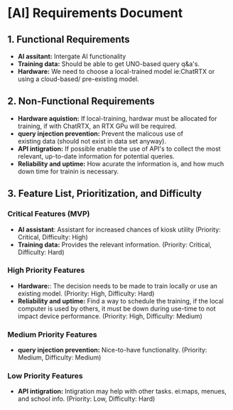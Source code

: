 # [AI] Requirements Document
## 1. Functional Requirements
- **AI assitant:** Intergate AI functionality
- **Training data:** Should be able to get UNO-based query q&a's.
- **Hardware:** We need to choose a local-trained model ie:ChatRTX or 
    using a cloud-based/ pre-existing model. 

## 2. Non-Functional Requirements
- **Hardware aquistion:** If local-training, hardwar must be allocated
    for training, if with ChatRTX, an RTX GPu will be required. 
- **query injection prevention:** Prevent the malicous use of     
    existing data (should not exist in data set anyway).
- **API intigration:** If possible enable the use of API's to collect
    the most relevant, up-to-date information for potential queries.
- **Reliability and uptime:** How acurate the information is, and how much
    down time for trainin is necessary.

## 3. Feature List, Prioritization, and Difficulty
### Critical Features (MVP)
- **AI assistant**: Assistant for increased chances of kiosk utility
    (Priority: Critical, Difficulty: High)
- **Training data:** Provides the relevant information. (Priority: Critical, Difficulty: Hard)
    
### High Priority Features
-  **Hardware:**: The decision needs to be made to train locally or use an existing model. (Priority: High, Difficulty: Hard)
- **Reliability and uptime:** Find a way to schedule the training, if the 
local computer is used by others, it must be down during use-time to not 
impact device performance. (Priority: High, Difficulty: Medium)

### Medium Priority Features
- **query injection prevention:** Nice-to-have functionality. (Priority: Medium, Difficulty: Medium)

### Low Priority Features
- **API intigration:** Intigration may help with other tasks. ei:maps, menues, and school info.  (Priority: Low, Difficulty: Hard)